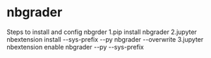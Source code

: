 # nbgrader
Steps to install and config nbgrder
1.pip install nbgrader
2.jupyter nbextension install --sys-prefix --py nbgrader --overwrite
3.jupyter nbextension enable nbgrader --py --sys-prefix
